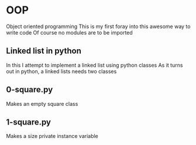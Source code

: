# OOP
Object oriented programming
This is my first foray into this awesome way to write code
Of course no modules are to be imported

## Linked list in python
In this I attempt to implement a linked list using python classes
As it turns out in python, a linked lists needs two classes

## 0-square.py
Makes an empty square class

## 1-square.py
Makes a size private instance variable
